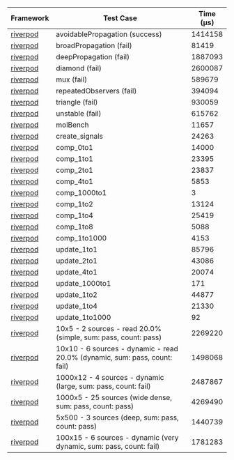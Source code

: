 | Framework | Test Case | Time (μs) |
| --- | --- | --- |
| [riverpod](https://github.com/rrousselGit/riverpod) | avoidablePropagation (success) | 1414158 |
| [riverpod](https://github.com/rrousselGit/riverpod) | broadPropagation (fail) | 81419 |
| [riverpod](https://github.com/rrousselGit/riverpod) | deepPropagation (fail) | 1887093 |
| [riverpod](https://github.com/rrousselGit/riverpod) | diamond (fail) | 2600087 |
| [riverpod](https://github.com/rrousselGit/riverpod) | mux (fail) | 589679 |
| [riverpod](https://github.com/rrousselGit/riverpod) | repeatedObservers (fail) | 394094 |
| [riverpod](https://github.com/rrousselGit/riverpod) | triangle (fail) | 930059 |
| [riverpod](https://github.com/rrousselGit/riverpod) | unstable (fail) | 615762 |
| [riverpod](https://github.com/rrousselGit/riverpod) | molBench | 11657 |
| [riverpod](https://github.com/rrousselGit/riverpod) | create_signals | 24263 |
| [riverpod](https://github.com/rrousselGit/riverpod) | comp_0to1 | 14000 |
| [riverpod](https://github.com/rrousselGit/riverpod) | comp_1to1 | 23395 |
| [riverpod](https://github.com/rrousselGit/riverpod) | comp_2to1 | 23837 |
| [riverpod](https://github.com/rrousselGit/riverpod) | comp_4to1 | 5853 |
| [riverpod](https://github.com/rrousselGit/riverpod) | comp_1000to1 | 3 |
| [riverpod](https://github.com/rrousselGit/riverpod) | comp_1to2 | 13124 |
| [riverpod](https://github.com/rrousselGit/riverpod) | comp_1to4 | 25419 |
| [riverpod](https://github.com/rrousselGit/riverpod) | comp_1to8 | 5088 |
| [riverpod](https://github.com/rrousselGit/riverpod) | comp_1to1000 | 4153 |
| [riverpod](https://github.com/rrousselGit/riverpod) | update_1to1 | 85796 |
| [riverpod](https://github.com/rrousselGit/riverpod) | update_2to1 | 43086 |
| [riverpod](https://github.com/rrousselGit/riverpod) | update_4to1 | 20074 |
| [riverpod](https://github.com/rrousselGit/riverpod) | update_1000to1 | 171 |
| [riverpod](https://github.com/rrousselGit/riverpod) | update_1to2 | 44877 |
| [riverpod](https://github.com/rrousselGit/riverpod) | update_1to4 | 21330 |
| [riverpod](https://github.com/rrousselGit/riverpod) | update_1to1000 | 92 |
| [riverpod](https://github.com/rrousselGit/riverpod) | 10x5 - 2 sources - read 20.0% (simple, sum: pass, count: pass) | 2269220 |
| [riverpod](https://github.com/rrousselGit/riverpod) | 10x10 - 6 sources - dynamic - read 20.0% (dynamic, sum: pass, count: fail) | 1498068 |
| [riverpod](https://github.com/rrousselGit/riverpod) | 1000x12 - 4 sources - dynamic (large, sum: pass, count: fail) | 2487867 |
| [riverpod](https://github.com/rrousselGit/riverpod) | 1000x5 - 25 sources (wide dense, sum: pass, count: pass) | 4269490 |
| [riverpod](https://github.com/rrousselGit/riverpod) | 5x500 - 3 sources (deep, sum: pass, count: pass) | 1440739 |
| [riverpod](https://github.com/rrousselGit/riverpod) | 100x15 - 6 sources - dynamic (very dynamic, sum: pass, count: fail) | 1781283 |
